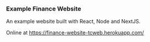 ### Example Finance Website

An example website built with React, Node and NextJS.

Online at https://finance-website-tcweb.herokuapp.com/
